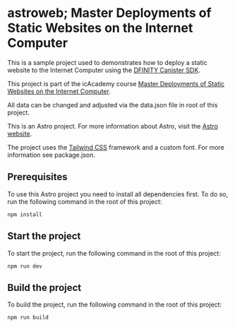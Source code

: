 # astroweb; Master Deployments of Static Websites on the Internet Computer

This is a sample project used to demonstrates how to deploy a static website to the Internet Computer using the [DFINITY Canister SDK](https://sdk.dfinity.org/docs/quickstart/local-quickstart.html).

This project is part of the icAcademy course [Master Deployments of Static Websites on the Internet Computer](https://icacademy.at/6513c18b1f66192cab8beb29).

All data can be changed and adjusted via the data.json file in root of this project.

This is an Astro project. For more information about Astro, visit the [Astro website](https://astro.build/).

The project uses the [Tailwind CSS](https://tailwindcss.com/) framework and a custom font. For more information see package.json.


## Prerequisites
To use this Astro project you need to install all dependencies first. To do so, run the following command in the root of this project:

```
npm install
```

## Start the project
To start the project, run the following command in the root of this project:

``` 
npm run dev
```

## Build the project
To build the project, run the following command in the root of this project:

```
npm run build
```
